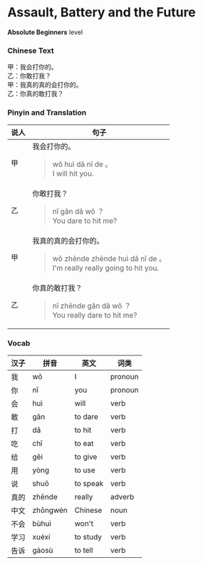 # Assault, Battery and the Future
**Absolute Beginners** level
### Chinese Text
甲：我会打你的。<br />乙：你敢打我？<br />甲：我真的真的会打你的。<br />乙：你真的敢打我？

### Pinyin and Translation
|说人|句子|
|----|----|
|甲|我会打你的。<blockquote>wǒ huì dǎ nǐ de 。<br />I will hit you.</blockquote>|
|乙|你敢打我？<blockquote>nǐ gǎn dǎ wǒ ？<br />You dare to hit me?</blockquote>|
|甲|我真的真的会打你的。<blockquote>wǒ zhēnde zhēnde huì dǎ nǐ de 。<br />I'm really really going to hit you.</blockquote>|
|乙|你真的敢打我？<blockquote>nǐ zhēnde gǎn dǎ wǒ ？<br />You really dare to hit me?</blockquote>|
### Vocab
|汉子|拼音|英文|词类|
|----|----|----|----|
|我|wǒ|I|pronoun|
|你|nǐ|you|pronoun|
|会|huì|will|verb|
|敢|gǎn|to dare|verb|
|打|dǎ|to hit|verb|
|吃|chī|to eat|verb|
|给|gěi|to give|verb|
|用|yòng|to use|verb|
|说|shuō|to speak|verb|
|真的|zhēnde|really|adverb|
|中文|zhōngwén|Chinese|noun|
|不会|bùhuì|won't|verb|
|学习|xuéxí|to study|verb|
|告诉|gàosù|to tell|verb|